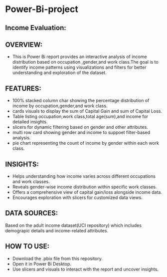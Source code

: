 # Power-Bi-project
## Income Evaluation:
##  OVERVIEW:
* This is Power Bi report provides an interactive analysis of income distribution based on occupation ,gender,and work class.The goal is to identify income patterns using visualizations and filters for better understanding and exploration of the dataset.
## FEATURES:
* 100% stacked column char showing the percentage distribution of income by occupation,gender,and work class.
* cards visuals to display the sum of Capital Gain and sum of Capital Loss.
* Table listing occupation,work class,total age(sum),and income for detailed insights.
* slicers for dynamic filtering based on gender and other attributes.
* multi row card showing gender and income to suppoet filter-based analysis.
* pie chart representing the count of income by gender within each work class.
## INSIGHTS:
* Helps understanding how income varies across different occupations and work classes.
* Reveals gender-wise income distribution within specific work classes.
* Offers a comprehensive view of capital gain/loss alongside income data.
* Encourages exploration with slicers for customized data views.
## DATA SOURCES:
Based on the adult income dataset(UCI repository) which includes demograpic details and income-related attributes.
## HOW TO USE:
* Download the .pbix file from this repository.
* Open it in Power Bi Desktop.
* Use slicers and visuals to interact with the report and uncover insights.
